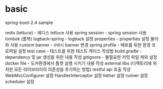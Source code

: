 # basic
spring-boot-2.4 sample

redis (lettuce) - 레디스 lettuce 사용
spring session - spring session 사용
lombok (롬복)
logback-spring - logback 설정
properties - properties 설정 불러와 사용
custom banner - init시 banner 변경
spring profile - 배포를 위한 환경 프로파일 설정
test case - 테스트를 위한 테스트 케이스 작성법
build.gradle - dependency 및 jar 생성을 위한 내용 작성
gitignore - 불필요한 커밋 파일 제외 설정
docker file - 도커환경에서 톰캣 실행 시키기 내용 작성
external libs (디렉토리에 위치한 모든 라이브러리의 의존성을 추가하는 방법)
restful api 호출 작성
WebMvcConfigurer 설정
HandlerInterceptor 설정
listner 설정
runner 설정
scheduler 설정
